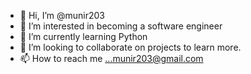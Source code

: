 - 👋 Hi, I’m @munir203
- 👀 I’m interested in becoming a software engineer
- 🌱 I’m currently learning Python
- 💞️ I’m looking to collaborate on projects to learn more.
- 📫 How to reach me ...munir203@gmail.com

<!---
munir203/munir203 is a ✨ special ✨ repository because its `README.md` (this file) appears on your GitHub profile.
You can click the Preview link to take a look at your changes.
--->
